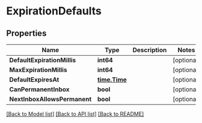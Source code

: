 # ExpirationDefaults

## Properties

Name | Type | Description | Notes
------------ | ------------- | ------------- | -------------
**DefaultExpirationMillis** | **int64** |  | [optional] 
**MaxExpirationMillis** | **int64** |  | [optional] 
**DefaultExpiresAt** | [**time.Time**](time.Time) |  | [optional] 
**CanPermanentInbox** | **bool** |  | [optional] 
**NextInboxAllowsPermanent** | **bool** |  | [optional] 

[[Back to Model list]](../README#documentation-for-models) [[Back to API list]](../README#documentation-for-api-endpoints) [[Back to README]](../README)


